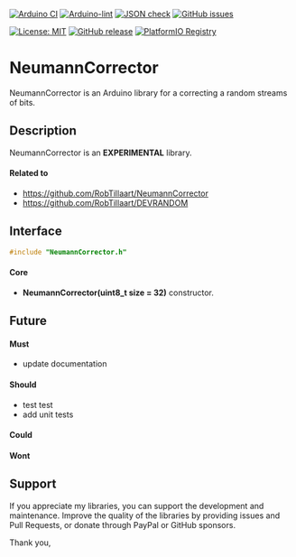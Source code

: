 
[![Arduino CI](https://github.com/RobTillaart/NeumannCorrector/workflows/Arduino%20CI/badge.svg)](https://github.com/marketplace/actions/arduino_ci)
[![Arduino-lint](https://github.com/RobTillaart/NeumannCorrector/actions/workflows/arduino-lint.yml/badge.svg)](https://github.com/RobTillaart/NeumannCorrector/actions/workflows/arduino-lint.yml)
[![JSON check](https://github.com/RobTillaart/NeumannCorrector/actions/workflows/jsoncheck.yml/badge.svg)](https://github.com/RobTillaart/NeumannCorrector/actions/workflows/jsoncheck.yml)
[![GitHub issues](https://img.shields.io/github/issues/RobTillaart/NeumannCorrector.svg)](https://github.com/RobTillaart/NeumannCorrector/issues)

[![License: MIT](https://img.shields.io/badge/license-MIT-green.svg)](https://github.com/RobTillaart/NeumannCorrector/blob/master/LICENSE)
[![GitHub release](https://img.shields.io/github/release/RobTillaart/NeumannCorrector.svg?maxAge=3600)](https://github.com/RobTillaart/NeumannCorrector/releases)
[![PlatformIO Registry](https://badges.registry.platformio.org/packages/robtillaart/library/NeumannCorrector.svg)](https://registry.platformio.org/libraries/robtillaart/NeumannCorrector)


# NeumannCorrector

NeumannCorrector is an Arduino library for a correcting a random streams of bits.


## Description

NeumannCorrector is an **EXPERIMENTAL** library.



#### Related to 

- https://github.com/RobTillaart/NeumannCorrector
- https://github.com/RobTillaart/DEVRANDOM


## Interface

```cpp
#include "NeumannCorrector.h"
```

#### Core

- **NeumannCorrector(uint8_t size = 32)** constructor.


## Future

#### Must

- update documentation

#### Should

- test test
- add unit tests


#### Could

#### Wont




## Support

If you appreciate my libraries, you can support the development and maintenance.
Improve the quality of the libraries by providing issues and Pull Requests, or
donate through PayPal or GitHub sponsors.

Thank you,

